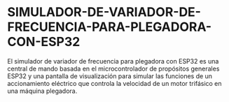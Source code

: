 # SIMULADOR-DE-VARIADOR-DE-FRECUENCIA-PARA-PLEGADORA-CON-ESP32
El simulador de variador de frecuencia para plegadora con ESP32  es una central de mando basada en el microcontrolador de propósitos generales ESP32 y una pantalla de visualización  para simular las funciones de un accionamiento eléctrico que controla la velocidad de un motor trifásico en una máquina plegadora.
